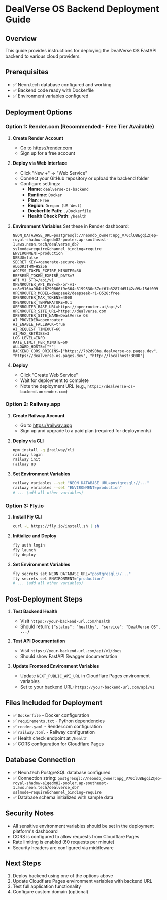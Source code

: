 # DealVerse OS Backend Deployment Guide

## Overview
This guide provides instructions for deploying the DealVerse OS FastAPI backend to various cloud providers.

## Prerequisites
- ✅ Neon.tech database configured and working
- ✅ Backend code ready with Dockerfile
- ✅ Environment variables configured

## Deployment Options

### Option 1: Render.com (Recommended - Free Tier Available)

1. **Create Render Account**
   - Go to https://render.com
   - Sign up for a free account

2. **Deploy via Web Interface**
   - Click "New +" → "Web Service"
   - Connect your GitHub repository or upload the backend folder
   - Configure settings:
     - **Name**: `dealverse-os-backend`
     - **Runtime**: `Docker`
     - **Plan**: `Free`
     - **Region**: `Oregon (US West)`
     - **Dockerfile Path**: `./Dockerfile`
     - **Health Check Path**: `/health`

3. **Environment Variables**
   Set these in Render dashboard:
   ```
   NEON_DATABASE_URL=postgresql://neondb_owner:npg_V70ClUBEgqiZ@ep-royal-shadow-a1gedm82-pooler.ap-southeast-1.aws.neon.tech/dealverse_db?sslmode=require&channel_binding=require
   ENVIRONMENT=production
   DEBUG=false
   SECRET_KEY=<generate-secure-key>
   ALGORITHM=HS256
   ACCESS_TOKEN_EXPIRE_MINUTES=30
   REFRESH_TOKEN_EXPIRE_DAYS=7
   API_V1_STR=/api/v1
   OPENROUTER_API_KEY=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
   OPENROUTER_MODEL=deepseek/deepseek-r1-0528:free
   OPENROUTER_MAX_TOKENS=4000
   OPENROUTER_TEMPERATURE=0.1
   OPENROUTER_BASE_URL=https://openrouter.ai/api/v1
   OPENROUTER_SITE_URL=https://dealverse.com
   OPENROUTER_SITE_NAME=DealVerse OS
   AI_PROVIDER=openrouter
   AI_ENABLE_FALLBACK=true
   AI_REQUEST_TIMEOUT=60
   AI_MAX_RETRIES=3
   LOG_LEVEL=INFO
   RATE_LIMIT_PER_MINUTE=60
   ALLOWED_HOSTS=["*"]
   BACKEND_CORS_ORIGINS=["https://7b2d90ba.dealverse-os.pages.dev", "https://dealverse-os.pages.dev", "http://localhost:3000"]
   ```

4. **Deploy**
   - Click "Create Web Service"
   - Wait for deployment to complete
   - Note the deployment URL (e.g., `https://dealverse-os-backend.onrender.com`)

### Option 2: Railway.app

1. **Create Railway Account**
   - Go to https://railway.app
   - Sign up and upgrade to a paid plan (required for deployments)

2. **Deploy via CLI**
   ```bash
   npm install -g @railway/cli
   railway login
   railway init
   railway up
   ```

3. **Set Environment Variables**
   ```bash
   railway variables --set "NEON_DATABASE_URL=postgresql://..."
   railway variables --set "ENVIRONMENT=production"
   # ... (add all other variables)
   ```

### Option 3: Fly.io

1. **Install Fly CLI**
   ```bash
   curl -L https://fly.io/install.sh | sh
   ```

2. **Initialize and Deploy**
   ```bash
   fly auth login
   fly launch
   fly deploy
   ```

3. **Set Environment Variables**
   ```bash
   fly secrets set NEON_DATABASE_URL="postgresql://..."
   fly secrets set ENVIRONMENT="production"
   # ... (add all other variables)
   ```

## Post-Deployment Steps

1. **Test Backend Health**
   - Visit `https://your-backend-url.com/health`
   - Should return: `{"status": "healthy", "service": "DealVerse OS", ...}`

2. **Test API Documentation**
   - Visit `https://your-backend-url.com/api/v1/docs`
   - Should show FastAPI Swagger documentation

3. **Update Frontend Environment Variables**
   - Update `NEXT_PUBLIC_API_URL` in Cloudflare Pages environment variables
   - Set to your backend URL: `https://your-backend-url.com/api/v1`

## Files Included for Deployment

- ✅ `Dockerfile` - Docker configuration
- ✅ `requirements.txt` - Python dependencies
- ✅ `render.yaml` - Render.com configuration
- ✅ `railway.toml` - Railway configuration
- ✅ Health check endpoint at `/health`
- ✅ CORS configuration for Cloudflare Pages

## Database Connection

- ✅ Neon.tech PostgreSQL database configured
- ✅ Connection string: `postgresql://neondb_owner:npg_V70ClUBEgqiZ@ep-royal-shadow-a1gedm82-pooler.ap-southeast-1.aws.neon.tech/dealverse_db?sslmode=require&channel_binding=require`
- ✅ Database schema initialized with sample data

## Security Notes

- All sensitive environment variables should be set in the deployment platform's dashboard
- CORS is configured to allow requests from Cloudflare Pages
- Rate limiting is enabled (60 requests per minute)
- Security headers are configured via middleware

## Next Steps

1. Deploy backend using one of the options above
2. Update Cloudflare Pages environment variables with backend URL
3. Test full application functionality
4. Configure custom domain (optional)
